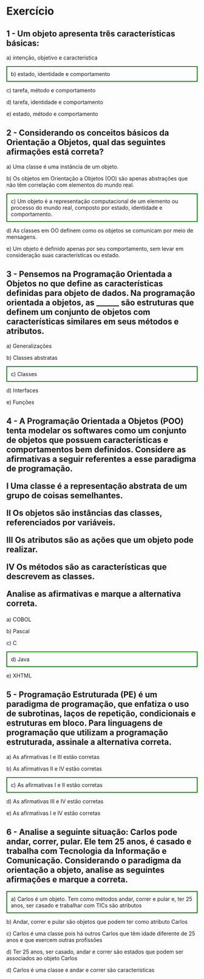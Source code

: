 # Exercício
<h2> 1 - Um objeto apresenta três características básicas:</h2>
  <p>a) intenção, objetivo e característica</p>
  <p style="border: 2px solid green; padding: 10px;">b) estado, identidade e comportamento</p>
  <p>c) tarefa, método e comportamento</p>
  <p>
  d) ​tarefa, identidade e comportamento
</p>
  <p>e) estado, método e comportamento</p>

<h2> 2 - Considerando os conceitos básicos da Orientação a Objetos, qual das seguintes afirmações está correta?</h2>
  <p>a) Uma classe é uma instância de um objeto.</p>
  <p>b) Os objetos em Orientação a Objetos (OO) são apenas abstrações que não têm correlação com elementos do mundo real.</p>
  <p style="border: 2px solid green; padding: 10px;">
  c) Um objeto é a representação computacional de um elemento ou processo do mundo real, composto por estado, identidade e comportamento.
</p>
  <p>d) As classes em OO definem como os objetos se comunicam por meio de mensagens.</p>

  <p>e) Um objeto é definido apenas por seu comportamento, sem levar em consideração suas características ou estado.​</p>

<h2>3 - Pensemos na Programação Orientada a Objetos no que define as características definidas para objeto de dados. ​Na programação orientada a objetos, as ______ são estruturas que definem um conjunto de objetos com características similares em seus métodos e atributos.</h2>
<p>a) ​Generalizações</p>
<p>b) ​Classes abstratas</p>
<p style="border: 2px solid green; padding: 10px;">c) ​Classes</p>
<p>d) ​Interfaces</p>
<p>e) Funções</p>

<h2>4 - A Programação Orientada a Objetos (POO) tenta modelar os softwares como um conjunto de objetos que possuem características e comportamentos bem definidos. Considere as afirmativas a seguir referentes a esse paradigma de programação.
<p>I Uma classe é a representação abstrata de um grupo de coisas semelhantes.</p>
<p>II Os objetos são instâncias das classes, referenciados por variáveis.</p> <p>III Os atributos são as ações que um objeto pode realizar.</p>
<p>
IV Os métodos são as características que descrevem as classes.
</p>


Analise as afirmativas e marque a alternativa correta.
</h2>
<p>a) COBOL</p>
<p>b) Pascal</p>
<p>c) C</p>
<p style="border: 2px solid green; padding: 10px;">
  d) Java
</p>
<p>e) XHTML</p>

## 5 - Programação Estruturada (PE) é um paradigma de programação, que enfatiza o uso de subrotinas, laços de repetição, condicionais e estruturas em bloco. Para linguagens de programação que utilizam a programação estruturada, assinale a alternativa correta.

<p>a) ​As afirmativas I e III estão corretas</p>
<p>b) ​As afirmativas II e IV estão corretas​</p>
<p style="border: 2px solid green; padding: 10px;">c) ​As afirmativas I e II estão corretas​</p>
<p>d) ​As afirmativas III e IV estão corretas​</p>
<p>e) As afirmativas I e IV estão corretas</p>

## 6 - Analise a seguinte situação: Carlos pode andar, correr, pular. Ele tem 25 anos, é casado e trabalha com Tecnologia da Informação e Comunicação. Considerando o paradigma da orientação a objeto, analise as seguintes afirmações e marque a correta.


<p style="border: 2px solid green; padding: 10px;">
  a) Carlos é um objeto. Tem como métodos andar, correr e pular e, ter 25 anos, ser casado e trabalhar com TICs são atributos
</p>
<p>b) Andar, correr e pular são objetos que podem ter como atributo Carlos</p>
<p>c) Carlos é uma classe pois há outros Carlos que têm idade diferente de 25 anos e que exercem outras profissões​</p>
<p>d) Ter 25 anos, ser casado, andar e correr são estados que podem ser associados ao objeto Carlos
</p>
<p>d) ​Carlos é uma classe e andar e correr são características
</p>
